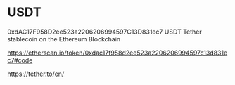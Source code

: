 # USDT
0xdAC17F958D2ee523a2206206994597C13D831ec7
USDT Tether stablecoin on the Ethereum Blockchain

https://etherscan.io/token/0xdac17f958d2ee523a2206206994597c13d831ec7#code


https://tether.to/en/

